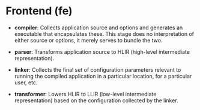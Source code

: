 # Frontend (fe)

- **compiler**: Collects application source and options and generates
  an executable that encapsulates these. This stage does no
  interpretation of either source or options, it merely serves to
  bundle the two.
  
- **parser**: Transforms application source to HLIR (high-level
  intermediate representation).
  
- **linker**: Collects the final set of configuration parameters
  relevant to running the compiled application in a particular
  location, for a particular user, etc.

- **transformer**: Lowers HLIR to LLIR (low-level intermediate
  representation) based on the configuration collected by the linker.
